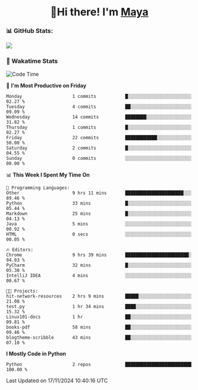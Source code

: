  <h1 align="center">👋Hi there! I'm <a href="https://liumyblog.cn">Maya</a></h1>

### 📊 GitHub Stats:
<p href="https://github.com/anuraghazra/github-readme-stats">
<img align="left" src="https://github-readme-stats.vercel.app/api?username=liumy-lay&show_icons=true&title_color=ffffff&icon_color=ffffff&text_color=ffffff&bg_color=D80835&hide_title=true" />
</p>
<br clear="left"/>

### 🚀 Wakatime Stats
<!--START_SECTION:waka-->
![Code Time](http://img.shields.io/badge/Code%20Time-144%20hrs%2025%20mins-blue)

📅 **I'm Most Productive on Friday** 

```text
Monday                   1 commits           █░░░░░░░░░░░░░░░░░░░░░░░░   02.27 % 
Tuesday                  4 commits           ██░░░░░░░░░░░░░░░░░░░░░░░   09.09 % 
Wednesday                14 commits          ████████░░░░░░░░░░░░░░░░░   31.82 % 
Thursday                 1 commits           █░░░░░░░░░░░░░░░░░░░░░░░░   02.27 % 
Friday                   22 commits          ████████████░░░░░░░░░░░░░   50.00 % 
Saturday                 2 commits           █░░░░░░░░░░░░░░░░░░░░░░░░   04.55 % 
Sunday                   0 commits           ░░░░░░░░░░░░░░░░░░░░░░░░░   00.00 % 
```


📊 **This Week I Spent My Time On** 

```text
💬 Programming Languages: 
Other                    9 hrs 11 mins       ██████████████████████░░░   89.46 % 
Python                   33 mins             █░░░░░░░░░░░░░░░░░░░░░░░░   05.44 % 
Markdown                 25 mins             █░░░░░░░░░░░░░░░░░░░░░░░░   04.13 % 
Java                     5 mins              ░░░░░░░░░░░░░░░░░░░░░░░░░   00.92 % 
HTML                     0 secs              ░░░░░░░░░░░░░░░░░░░░░░░░░   00.05 % 

🔥 Editors: 
Chrome                   9 hrs 39 mins       ████████████████████████░   94.03 % 
PyCharm                  32 mins             █░░░░░░░░░░░░░░░░░░░░░░░░   05.30 % 
IntelliJ IDEA            4 mins              ░░░░░░░░░░░░░░░░░░░░░░░░░   00.67 % 

🐱‍💻 Projects: 
hit-network-resources    2 hrs 9 mins        █████░░░░░░░░░░░░░░░░░░░░   21.08 % 
test.py                  1 hr 34 mins        ████░░░░░░░░░░░░░░░░░░░░░   15.32 % 
Linux101-docs            1 hr                ██░░░░░░░░░░░░░░░░░░░░░░░   09.81 % 
books-pdf                58 mins             ██░░░░░░░░░░░░░░░░░░░░░░░   09.46 % 
blogtheme-scribble       43 mins             ██░░░░░░░░░░░░░░░░░░░░░░░   07.10 % 
```

**I Mostly Code in Python** 

```text
Python                   2 repos             █████████████████████████   100.00 % 
```




 Last Updated on 17/11/2024 10:40:16 UTC
<!--END_SECTION:waka-->
